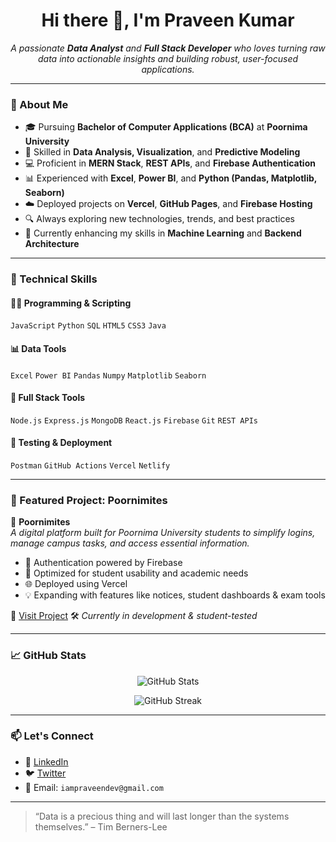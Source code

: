 <h1 align="center">Hi there 👋, I'm Praveen Kumar</h1>

<p align="center">
  <em>A passionate <strong>Data Analyst</strong> and <strong>Full Stack Developer</strong> who loves turning raw data into actionable insights and building robust, user-focused applications.</em>
</p>

---

### 🧠 About Me

- 🎓 Pursuing **Bachelor of Computer Applications (BCA)** at **Poornima University**
- 🧩 Skilled in **Data Analysis, Visualization**, and **Predictive Modeling**
- 💻 Proficient in **MERN Stack**, **REST APIs**, and **Firebase Authentication**
- 📊 Experienced with **Excel**, **Power BI**, and **Python (Pandas, Matplotlib, Seaborn)**
- ☁️ Deployed projects on **Vercel**, **GitHub Pages**, and **Firebase Hosting**
- 🔍 Always exploring new technologies, trends, and best practices
- 🌱 Currently enhancing my skills in **Machine Learning** and **Backend Architecture**

---

### 💼 Technical Skills

#### 👨‍💻 Programming & Scripting
`JavaScript` `Python` `SQL` `HTML5` `CSS3` `Java`

#### 📊 Data Tools
`Excel` `Power BI` `Pandas` `Numpy` `Matplotlib` `Seaborn`

#### 🧰 Full Stack Tools
`Node.js` `Express.js` `MongoDB` `React.js` `Firebase` `Git` `REST APIs`

#### 🧪 Testing & Deployment
`Postman` `GitHub Actions` `Vercel` `Netlify`

---

### 🌟 Featured Project: Poornimites

📱 **Poornimites**  
*A digital platform built for Poornima University students to simplify logins, manage campus tasks, and access essential information.*

- 🔐 Authentication powered by Firebase
- 🎯 Optimized for student usability and academic needs
- 🌐 Deployed using Vercel
- 💡 Expanding with features like notices, student dashboards & exam tools

🔗 [Visit Project]([https://poornimites-2bbe7.firebaseapp.com/](http://poornimites.vercel.app/))  
🛠️ *Currently in development & student-tested*

---

### 📈 GitHub Stats

<p align="center">
  <img src="https://github-readme-stats.vercel.app/api?username=Praveen-Kumar-404&show_icons=true&theme=react&hide_border=true" alt="GitHub Stats" />
</p>

<p align="center">
  <img src="https://github-readme-streak-stats.herokuapp.com?user=Praveen-Kumar-404&theme=react&hide_border=true" alt="GitHub Streak" />
</p>

---

### 📫 Let's Connect

- 💼 [LinkedIn](https://www.linkedin.com/in/praveen-kumar-404/)
- 🐦 [Twitter](https://twitter.com/Bad_boy_khohar)
- 📧 Email: `iampraveendev@gmail.com`

---

> “Data is a precious thing and will last longer than the systems themselves.” – Tim Berners-Lee


